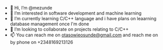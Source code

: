 - 👋 Hi, I’m @mezunde
- 👀 I’m interested in software development and machine learning 
- 🌱 I’m currently learning C/C++ language and i have plans on leaarning database management once I'm done
- 💞️ I’m looking to collaborate on projects relating to C/C++
- 📫 You can reach me on otasowieosunde@gmail.com and reach me on by phone on +2348169213126 

<!---
mezunde/mezunde is a ✨ special ✨ repository because its `README.md` (this file) appears on your GitHub profile.
You can click the Preview link to take a look at your changes.
--->
